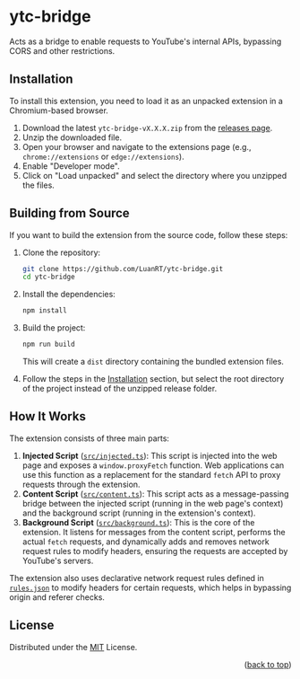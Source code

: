 # ytc-bridge

Acts as a bridge to enable requests to YouTube's internal APIs, bypassing CORS and other restrictions.

## Installation

To install this extension, you need to load it as an unpacked extension in a Chromium-based browser.

1.  Download the latest `ytc-bridge-vX.X.X.zip` from the [releases page](https://github.com/LuanRT/ytc-bridge/releases).
2.  Unzip the downloaded file.
3.  Open your browser and navigate to the extensions page (e.g., `chrome://extensions` or `edge://extensions`).
4.  Enable "Developer mode".
5.  Click on "Load unpacked" and select the directory where you unzipped the files.

## Building from Source

If you want to build the extension from the source code, follow these steps:

1.  Clone the repository:
    ```sh
    git clone https://github.com/LuanRT/ytc-bridge.git
    cd ytc-bridge
    ```

2.  Install the dependencies:
    ```sh
    npm install
    ```

3.  Build the project:
    ```sh
    npm run build
    ```
    This will create a `dist` directory containing the bundled extension files.

4.  Follow the steps in the [Installation](#installation) section, but select the root directory of the project instead of the unzipped release folder.

## How It Works

The extension consists of three main parts:

1.  **Injected Script** ([`src/injected.ts`](src/injected.ts)): This script is injected into the web page and exposes a `window.proxyFetch` function. Web applications can use this function as a replacement for the standard `fetch` API to proxy requests through the extension.
2.  **Content Script** ([`src/content.ts`](src/content.ts)): This script acts as a message-passing bridge between the injected script (running in the web page's context) and the background script (running in the extension's context).
3.  **Background Script** ([`src/background.ts`](src/background.ts)): This is the core of the extension. It listens for messages from the content script, performs the actual `fetch` requests, and dynamically adds and removes network request rules to modify headers, ensuring the requests are accepted by YouTube's servers.

The extension also uses declarative network request rules defined in [`rules.json`](rules.json) to modify headers for certain requests, which helps in bypassing origin and referer checks.

## License
Distributed under the [MIT](./LICENSE) License.

<p align="right">
(<a href="#top">back to top</a>)
</p>